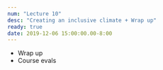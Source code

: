 ```yaml
---
num: "Lecture 10"
desc: "Creating an inclusive climate + Wrap up"
ready: true
date: 2019-12-06 15:00:00.00-8:00
---
```


* Wrap up
* Course evals